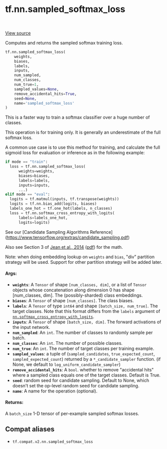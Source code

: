 <div itemscope itemtype="http://developers.google.com/ReferenceObject">
<meta itemprop="name" content="tf.nn.sampled_softmax_loss" />
<meta itemprop="path" content="Stable" />
</div>

# tf.nn.sampled_softmax_loss

<!-- Insert buttons and diff -->

<table class="tfo-notebook-buttons tfo-api" align="left">
</table>

<a target="_blank" href="/code/stable/tensorflow/python/ops/nn_impl.py">View source</a>



Computes and returns the sampled softmax training loss.

``` python
tf.nn.sampled_softmax_loss(
    weights,
    biases,
    labels,
    inputs,
    num_sampled,
    num_classes,
    num_true=1,
    sampled_values=None,
    remove_accidental_hits=True,
    seed=None,
    name='sampled_softmax_loss'
)
```



<!-- Placeholder for "Used in" -->

This is a faster way to train a softmax classifier over a huge number of
classes.

This operation is for training only.  It is generally an underestimate of
the full softmax loss.

A common use case is to use this method for training, and calculate the full
sigmoid loss for evaluation or inference as in the following example:

```python
if mode == "train":
  loss = tf.nn.sampled_softmax_loss(
      weights=weights,
      biases=biases,
      labels=labels,
      inputs=inputs,
      ...)
elif mode == "eval":
  logits = tf.matmul(inputs, tf.transpose(weights))
  logits = tf.nn.bias_add(logits, biases)
  labels_one_hot = tf.one_hot(labels, n_classes)
  loss = tf.nn.softmax_cross_entropy_with_logits(
      labels=labels_one_hot,
      logits=logits)
```

See our [Candidate Sampling Algorithms Reference]
(https://www.tensorflow.org/extras/candidate_sampling.pdf)

Also see Section 3 of [Jean et al., 2014](http://arxiv.org/abs/1412.2007)
([pdf](http://arxiv.org/pdf/1412.2007.pdf)) for the math.

Note: when doing embedding lookup on `weights` and `bias`, "div" partition
strategy will be used. Support for other partition strategy will be added
later.

#### Args:


* <b>`weights`</b>: A `Tensor` of shape `[num_classes, dim]`, or a list of `Tensor`
  objects whose concatenation along dimension 0 has shape [num_classes,
  dim].  The (possibly-sharded) class embeddings.
* <b>`biases`</b>: A `Tensor` of shape `[num_classes]`.  The class biases.
* <b>`labels`</b>: A `Tensor` of type `int64` and shape `[batch_size, num_true]`. The
  target classes.  Note that this format differs from the `labels` argument
  of <a href="../../tf/nn/softmax_cross_entropy_with_logits.md"><code>nn.softmax_cross_entropy_with_logits</code></a>.
* <b>`inputs`</b>: A `Tensor` of shape `[batch_size, dim]`.  The forward activations of
  the input network.
* <b>`num_sampled`</b>: An `int`.  The number of classes to randomly sample per batch.
* <b>`num_classes`</b>: An `int`. The number of possible classes.
* <b>`num_true`</b>: An `int`.  The number of target classes per training example.
* <b>`sampled_values`</b>: a tuple of (`sampled_candidates`, `true_expected_count`,
  `sampled_expected_count`) returned by a `*_candidate_sampler` function.
  (if None, we default to `log_uniform_candidate_sampler`)
* <b>`remove_accidental_hits`</b>:  A `bool`.  whether to remove "accidental hits"
  where a sampled class equals one of the target classes.  Default is True.
* <b>`seed`</b>: random seed for candidate sampling. Default to None, which doesn't set
  the op-level random seed for candidate sampling.
* <b>`name`</b>: A name for the operation (optional).


#### Returns:

A `batch_size` 1-D tensor of per-example sampled softmax losses.


## Compat aliases

* `tf.compat.v2.nn.sampled_softmax_loss`

